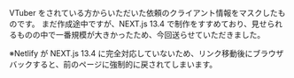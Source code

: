 VTuber をされている方からいただいた依頼のクライアント情報をマスクしたものです。
まだ作成途中ですが、NEXT.js 13.4 で制作をすすめており、見せられるものの中で一番規模が大きかったため、今回送らせていただきました。

※Netlify が NEXT.js 13.4 に完全対応していないため、リンク移動後にブラウザバックすると、前のページに強制的に戻されてしまいます。
